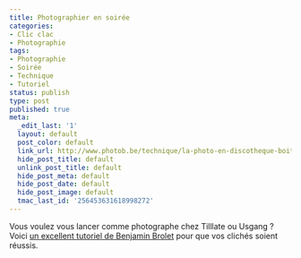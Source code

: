 ```yaml
---
title: Photographier en soirée
categories:
- Clic clac
- Photographie
tags:
- Photographie
- Soirée
- Technique
- Tutoriel
status: publish
type: post
published: true
meta:
  _edit_last: '1'
  layout: default
  post_color: default
  link_url: http://www.photob.be/technique/la-photo-en-discotheque-boite-en-soiree/
  hide_post_title: default
  unlink_post_title: default
  hide_post_meta: default
  hide_post_date: default
  hide_post_image: default
  tmac_last_id: '256453631618998272'
---
```

Vous voulez vous lancer comme photographe chez Tilllate ou Usgang ?
Voici <a title="Le tutoriel sur le site photob.be" href="http://www.photob.be/technique/la-photo-en-discotheque-boite-en-soiree/">un excellent tutoriel de Benjamin Brolet</a> pour que vos clichés soient réussis.
